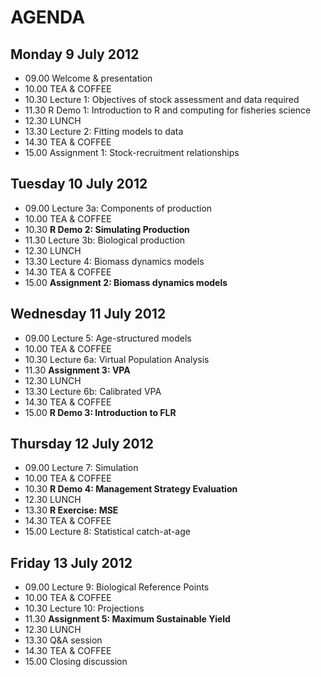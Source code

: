 # AGENDA #

## Monday 9 July 2012 ##

- 09.00 Welcome & presentation
- 10.00 TEA & COFFEE
- 10.30 Lecture 1: Objectives of stock assessment and data required
- 11.30 R Demo 1: Introduction to R and computing for fisheries science
- 12.30 LUNCH
- 13.30 Lecture 2: Fitting models to data
- 14.30 TEA & COFFEE
- 15.00 Assignment 1: Stock-recruitment relationships


## Tuesday 10 July 2012 ##

- 09.00 Lecture 3a: Components of production
- 10.00 TEA & COFFEE
- 10.30 **R Demo 2:  Simulating Production**
- 11.30 Lecture 3b: Biological production
- 12.30 LUNCH
- 13.30 Lecture 4: Biomass dynamics models
- 14.30 TEA & COFFEE
- 15.00 **Assignment 2: Biomass dynamics models**


## Wednesday 11 July 2012 ##

- 09.00 Lecture 5: Age-structured models
- 10.00 TEA & COFFEE
- 10.30 Lecture 6a: Virtual Population Analysis
- 11.30 **Assignment 3: VPA**
- 12.30 LUNCH
- 13.30 Lecture 6b: Calibrated VPA
- 14.30 TEA & COFFEE
- 15.00 **R Demo 3: Introduction to FLR**


## Thursday 12 July 2012 ##

- 09.00 Lecture 7: Simulation
- 10.00 TEA & COFFEE
- 10.30 **R Demo 4: Management Strategy Evaluation**
- 12.30 LUNCH
- 13.30 **R Exercise: MSE**
- 14.30 TEA & COFFEE
- 15.00 Lecture 8: Statistical catch-at-age


## Friday 13 July 2012 ##

- 09.00 Lecture 9: Biological Reference Points
- 10.00 TEA & COFFEE
- 10.30 Lecture 10: Projections
- 11.30 **Assignment 5: Maximum Sustainable Yield**
- 12.30 LUNCH
- 13.30 Q&A session
- 14.30 TEA & COFFEE
- 15.00 Closing discussion

